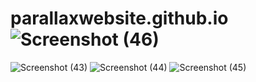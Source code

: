 # parallaxwebsite.github.io![Screenshot (46)](https://user-images.githubusercontent.com/113498726/193512422-43919636-9767-41d9-8dc9-5aac2653d06c.png)
![Screenshot (43)](https://user-images.githubusercontent.com/113498726/193512428-470dab3e-ce6b-4fa5-91f7-8e1eaa1f5ce5.png)
![Screenshot (44)](https://user-images.githubusercontent.com/113498726/193512432-f6ac401a-e145-404d-9b2d-3ce2662d83df.png)
![Screenshot (45)](https://user-images.githubusercontent.com/113498726/193512438-d0403ab9-8754-4e9c-a70e-574822822997.png)
